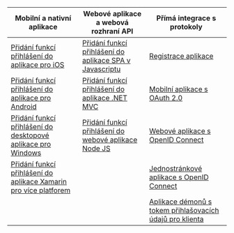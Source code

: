 | Mobilní a nativní aplikace | Webové aplikace a webová rozhraní API | Přímá integrace s protokoly |
| --- | --- | --- |
| [Přidání funkcí přihlášení do aplikace pro iOS](../articles/active-directory/develop/GuidedSetups/active-directory-ios.md) | [Přidání funkcí přihlášení do aplikace SPA v Javascriptu](../articles/active-directory/develop/GuidedSetups/active-directory-javascriptspa.md) |[Registrace aplikace](../articles/active-directory/develop/active-directory-v2-app-registration.md) | 
| [Přidání funkcí přihlášení do aplikace pro Android](../articles/active-directory/develop/guidedsetups/active-directory-mobileanddesktopapp-android-intro.md) | [Přidání funkcí přihlášení do aplikace .NET MVC](../articles/active-directory/develop/guidedsetups/active-directory-serversidewebapp-aspnetwebappowin-intro.md) |[Mobilní aplikace s OAuth 2.0](../articles/active-directory/develop/active-directory-v2-protocols-oauth-code.md) |
| [Přidání funkcí přihlášení do desktopové aplikace pro Windows](../articles/active-directory/develop/guidedsetups/active-directory-mobileanddesktopapp-windowsdesktop-intro.md) |[Přidání funkcí přihlášení do webové aplikace Node JS](../articles/active-directory/develop/active-directory-v2-devquickstarts-node-web.md) |[Webové aplikace s OpenID Connect](../articles/active-directory/develop/active-directory-v2-protocols-oidc.md) |
| [Přidání funkcí přihlášení do aplikace Xamarin pro více platforem](https://github.com/Azure-Samples/active-directory-xamarin-native-v2)|  |[Jednostránkové aplikace s OpenID Connect](../articles/active-directory/develop/active-directory-v2-protocols-implicit.md) |
|  |  | [Aplikace démonů s tokem přihlašovacích údajů pro klienta](../articles/active-directory/develop/active-directory-v2-protocols-oauth-client-creds.md) |
